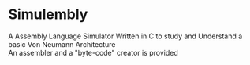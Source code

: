  # Simulembly
 A Assembly Language Simulator Written in C to study and Understand a basic Von Neumann Architecture <br/>
 An assembler and a "byte-code" creator is provided